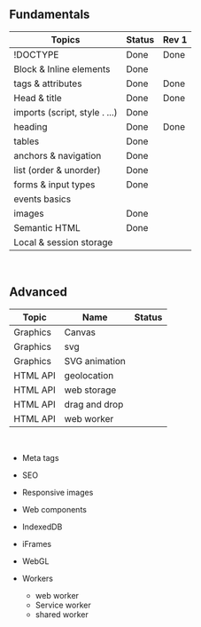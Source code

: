 ## Fundamentals

| Topics                        | Status | Rev 1 |
| ----------------------------- | ------ | ----- |
| !DOCTYPE                      | Done   | Done  |
| Block & Inline elements       | Done   |       |
| tags & attributes             | Done   | Done  |
| Head & title                  | Done   | Done  |
| imports (script, style . ...) | Done   |       |
| heading                       | Done   | Done  |
| tables                        | Done   |       |
| anchors & navigation          | Done   |       |
| list (order & unorder)        | Done   |       |
| forms & input types           | Done   |       |
| events basics                 |        |       |
| images                        | Done   |       |
| Semantic HTML                 | Done   |       |
| Local & session storage       |        |       |

&nbsp;

## Advanced

| Topic    | Name          | Status |
| -------- | ------------- | ------ |
| Graphics | Canvas        |        |
| Graphics | svg           |        |
| Graphics | SVG animation |        |
| HTML API | geolocation   |        |
| HTML API | web storage   |        |
| HTML API | drag and drop |        |
| HTML API | web worker    |        |

&nbsp;

- Meta tags
- SEO
- Responsive images

- Web components
- IndexedDB

* iFrames

* WebGL
* Workers
  - web worker
  - Service worker
  * shared worker
